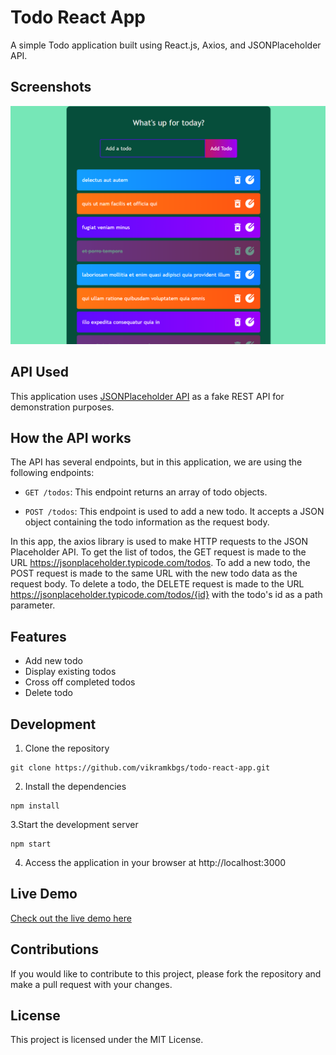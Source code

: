 # Todo React App
A simple Todo application built using React.js, Axios, and JSONPlaceholder API.

## Screenshots
![Todo App Screenshot](./src/assests/Screenshot.png)

## API Used
This application uses [JSONPlaceholder API](https://jsonplaceholder.typicode.com/) as a fake REST API for demonstration purposes.

## How the API works
The API has several endpoints, but in this application, we are using the following endpoints:

- `GET /todos`: This endpoint returns an array of todo objects.

- `POST /todos`: This endpoint is used to add a new todo. It accepts a JSON object containing the todo information as the request body.

In this app, the axios library is used to make HTTP requests to the JSON Placeholder API. To get the list of todos, the GET request is made to the URL https://jsonplaceholder.typicode.com/todos. To add a new todo, the POST request is made to the same URL with the new todo data as the request body. To delete a todo, the DELETE request is made to the URL https://jsonplaceholder.typicode.com/todos/{id} with the todo's id as a path parameter.

## Features
- Add new todo
- Display existing todos
- Cross off completed todos
- Delete todo

## Development
1. Clone the repository
```
git clone https://github.com/vikramkbgs/todo-react-app.git
```
2. Install the dependencies
```
npm install
```
3.Start the development server
```
npm start
```
4. Access the application in your browser at http://localhost:3000

## Live Demo
[Check out the live demo here](https://todo-react-app.vikramroy1.repl.co/)


## Contributions
If you would like to contribute to this project, please fork the repository and make a pull request with your changes.

## License
This project is licensed under the MIT License.
